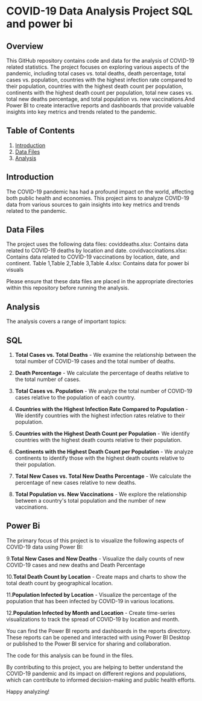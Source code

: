 # COVID-19 Data Analysis Project SQL and power bi

## Overview

This GitHub repository contains code and data for the analysis of COVID-19 related statistics. The project focuses on exploring various aspects of the pandemic, including total cases vs. total deaths, death percentage, total cases vs. population, countries with the highest infection rate compared to their population, countries with the highest death count per population, continents with the highest death count per population, total new cases vs. total new deaths percentage, and total population vs. new vaccinations.And Power BI to create interactive reports and dashboards that provide valuable insights into key metrics and trends related to the pandemic.

## Table of Contents

1. [Introduction](#introduction)
2. [Data Files](#data-files)
3. [Analysis](#analysis)

## Introduction

The COVID-19 pandemic has had a profound impact on the world, affecting both public health and economies. This project aims to analyze COVID-19 data from various sources to gain insights into key metrics and trends related to the pandemic.

## Data Files

The project uses the following data files:
coviddeaths.xlsx: Contains data related to COVID-19 deaths by location and date.
covidvaccinations.xlsx: Contains data related to COVID-19 vaccinations by location, date, and continent.
Table 1,Table 2,Table 3,Table 4.xlsx: Contains data for power bi visuals

Please ensure that these data files are placed in the appropriate directories within this repository before running the analysis.

## Analysis

The analysis covers a range of important topics:

## SQL

1. **Total Cases vs. Total Deaths** - We examine the relationship between the total number of COVID-19 cases and the total number of deaths.

2. **Death Percentage** - We calculate the percentage of deaths relative to the total number of cases.

3. **Total Cases vs. Population** - We analyze the total number of COVID-19 cases relative to the population of each country.

4. **Countries with the Highest Infection Rate Compared to Population** - We identify countries with the highest infection rates relative to their population.

5. **Countries with the Highest Death Count per Population** - We identify countries with the highest death counts relative to their population.

6. **Continents with the Highest Death Count per Population** - We analyze continents to identify those with the highest death counts relative to their population.

7. **Total New Cases vs. Total New Deaths Percentage** - We calculate the percentage of new cases relative to new deaths.

8. **Total Population vs. New Vaccinations** - We explore the relationship between a country's total population and the number of new vaccinations.

## Power Bi

The primary focus of this project is to visualize the following aspects of COVID-19 data using Power BI:

9.**Total New Cases and New Deaths** - Visualize the daily counts of new COVID-19 cases and new deaths and Death Percentage 

10.**Total Death Count by Location** - Create maps and charts to show the total death count by geographical location.

11.**Population Infected by Location** - Visualize the percentage of the population that has been infected by COVID-19 in various locations.

12.**Population Infected by Month and Location** - Create time-series visualizations to track the spread of COVID-19 by location and month.

You can find the Power BI reports and dashboards in the reports directory. These reports can be opened and interacted with using Power BI Desktop or published to the Power BI service for sharing and collaboration.
   

The code for this analysis can be found in the files.

By contributing to this project, you are helping to better understand the COVID-19 pandemic and its impact on different regions and populations, which can contribute to informed decision-making and public health efforts.

Happy analyzing!
